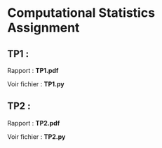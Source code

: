 # Computational Statistics Assignment

## TP1 :
Rapport : **TP1.pdf**

Voir fichier : **TP1.py**

## TP2 :
Rapport : **TP2.pdf**

Voir fichier : **TP2.py**
